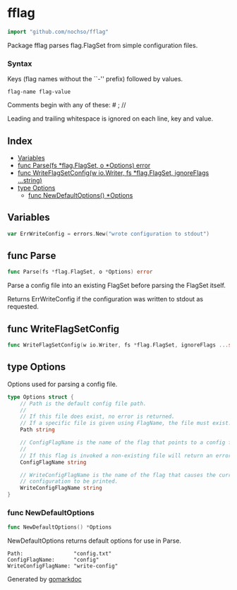 <!-- Code generated by gomarkdoc. DO NOT EDIT -->

# fflag

```go
import "github.com/nochso/fflag"
```

Package fflag parses flag\.FlagSet from simple configuration files\.

### Syntax

Keys \(flag names without the \`\`\-'' prefix\) followed by values\.

```
flag-name flag-value
```

Comments begin with any of these: \# ; //

Leading and trailing whitespace is ignored on each line\, key and value\.

## Index

- [Variables](<#variables>)
- [func Parse(fs *flag.FlagSet, o *Options) error](<#func-parse>)
- [func WriteFlagSetConfig(w io.Writer, fs *flag.FlagSet, ignoreFlags ...string)](<#func-writeflagsetconfig>)
- [type Options](<#type-options>)
  - [func NewDefaultOptions() *Options](<#func-newdefaultoptions>)


## Variables

```go
var ErrWriteConfig = errors.New("wrote configuration to stdout")
```

## func Parse

```go
func Parse(fs *flag.FlagSet, o *Options) error
```

Parse a config file into an existing FlagSet before parsing the FlagSet itself\.

Returns ErrWriteConfig if the configuration was written to stdout as requested\.

## func WriteFlagSetConfig

```go
func WriteFlagSetConfig(w io.Writer, fs *flag.FlagSet, ignoreFlags ...string)
```

## type Options

Options used for parsing a config file\.

```go
type Options struct {
    // Path is the default config file path.
    //
    // If this file does exist, no error is returned.
    // If a specific file is given using FlagName, the file must exist.
    Path string

    // ConfigFlagName is the name of the flag that points to a config file.
    //
    // If this flag is invoked a non-existing file will return an error.
    ConfigFlagName string

    // WriteConfigFlagName is the name of the flag that causes the current
    // configuration to be printed.
    WriteConfigFlagName string
}
```

### func NewDefaultOptions

```go
func NewDefaultOptions() *Options
```

NewDefaultOptions returns default options for use in Parse\.

```
Path:                "config.txt"
ConfigFlagName:      "config"
WriteConfigFlagName: "write-config"
```



Generated by [gomarkdoc](<https://github.com/princjef/gomarkdoc>)
